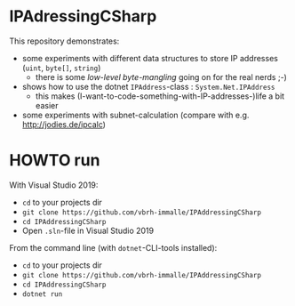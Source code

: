 # IPAdressingCSharp

This repository demonstrates:

- some experiments with different data structures to store IP addresses (`uint`, `byte[]`, `string`)
    - there is some *low-level byte-mangling* going on for the real nerds ;-)
- shows how to use the dotnet `IPAddress`-class : `System.Net.IPAddress`
    - this makes (I-want-to-code-something-with-IP-addresses-)life a bit easier
- some experiments with subnet-calculation (compare with e.g. http://jodies.de/ipcalc)

# HOWTO run

With Visual Studio 2019:

- `cd` to your projects dir
- `git clone https://github.com/vbrh-immalle/IPAddressingCSharp`
- `cd IPAddressingCSharp`
- Open `.sln`-file in Visual Studio 2019

From the command line (with `dotnet`-CLI-tools installed):

- `cd` to your projects dir
- `git clone https://github.com/vbrh-immalle/IPAddressingCSharp`
- `cd IPAddressingCSharp`
- `dotnet run`
